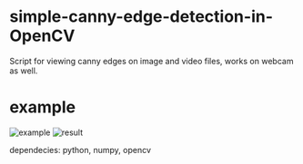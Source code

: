 # simple-canny-edge-detection-in-OpenCV
Script for viewing canny edges on image and video files, works on webcam as well.

# example
![example](https://user-images.githubusercontent.com/80009923/117982031-def26c00-b335-11eb-80eb-46af0fd900a2.jpg)
![result](https://user-images.githubusercontent.com/80009923/117982077-ea459780-b335-11eb-83af-50102f29dfd4.png)

dependecies: python, numpy, opencv
